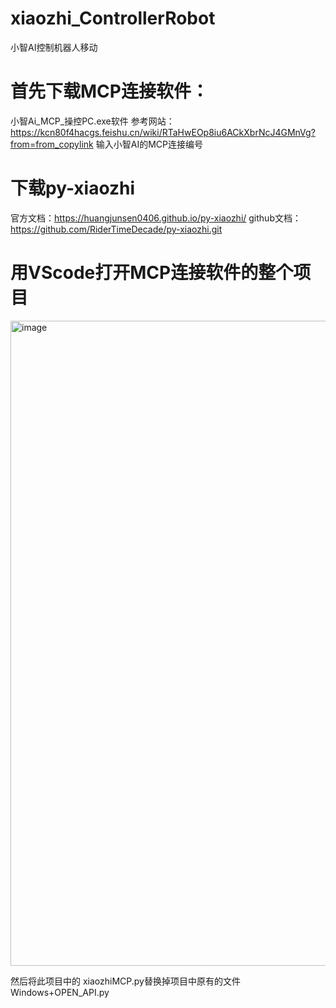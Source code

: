 # xiaozhi_ControllerRobot
小智AI控制机器人移动

# 首先下载MCP连接软件：
小智Ai_MCP_操控PC.exe软件
参考网站：https://kcn80f4hacgs.feishu.cn/wiki/RTaHwEOp8iu6ACkXbrNcJ4GMnVg?from=from_copylink
输入小智AI的MCP连接编号

# 下载py-xiaozhi
官方文档：https://huangjunsen0406.github.io/py-xiaozhi/
github文档：https://github.com/RiderTimeDecade/py-xiaozhi.git

# 用VScode打开MCP连接软件的整个项目
<img width="1920" height="1032" alt="image" src="https://github.com/user-attachments/assets/6c09d939-333c-435c-958a-5bc6a9345536" />

然后将此项目中的 xiaozhiMCP.py替换掉项目中原有的文件Windows+OPEN_API.py
